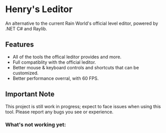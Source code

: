 # Henry's Leditor

An alternative to the current Rain World's official level editor, powered by .NET C# and Raylib.

## Features

- All of the tools the offical leditor provides and more.
- Full compatiblity with the official leditor.
- Better mouse & keyboard controls and shortcuts that can be customized.
- Better performance overral, with 60 FPS.

## Important Note

This project is still work in progress; expect to face issues when using this tool. Please report any bugs you see or experience.

### What's not working yet:
